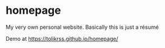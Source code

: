 # homepage
My very own personal website. Basically this is just a résumé

Demo at https://tolikrss.github.io/homepage/
